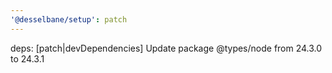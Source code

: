 ```yaml
---
'@desselbane/setup': patch
---
```


deps: [patch|devDependencies] Update package @types/node from 24.3.0 to 24.3.1
